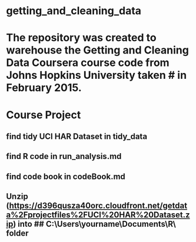 # getting_and_cleaning_data 
# The repository was created to warehouse the Getting and Cleaning Data Coursera course code from Johns Hopkins University taken # in February 2015.  
# Course Project  
## find tidy UCI HAR Dataset in tidy_data 
## find R code in run_analysis.md 
## find code book in codeBook.md 
## Unzip (https://d396qusza40orc.cloudfront.net/getdata%2Fprojectfiles%2FUCI%20HAR%20Dataset.zip) into  ## C:\Users\yourname\Documents\R\ folder 

